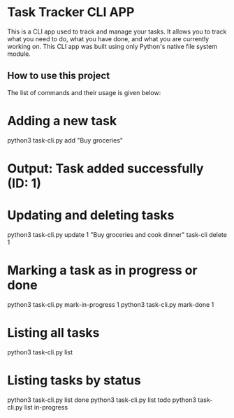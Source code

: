 # Task Tracker CLI APP

This is a CLI app used to track and manage your tasks. It allows you to track what you need to do, what you have done, and what you are currently working on. This CLI app was built using only Python's native file system module.

## How to use this project
The list of commands and their usage is given below:

# Adding a new task
python3 task-cli.py add "Buy groceries"
# Output: Task added successfully (ID: 1)

# Updating and deleting tasks
python3 task-cli.py update 1 "Buy groceries and cook dinner"
task-cli delete 1

# Marking a task as in progress or done
python3 task-cli.py mark-in-progress 1
python3 task-cli.py mark-done 1

# Listing all tasks
python3 task-cli.py list

# Listing tasks by status
python3 task-cli.py list done
python3 task-cli.py list todo
python3 task-cli.py list in-progress
